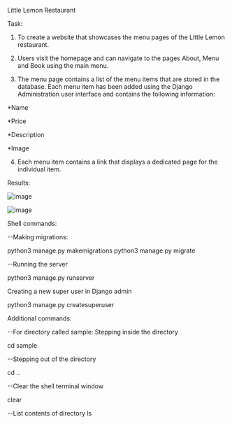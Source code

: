 Little Lemon Restaurant

Task: 

1. To create a website that showcases the menu pages of the Little Lemon restaurant.

2. Users visit the homepage and can navigate to the pages About, Menu and Book using the main menu. 

3. The menu page contains a list of the menu items that are stored in the database. Each menu item has been added using the Django Administration user interface and contains the following information:

 *Name

 *Price

 *Description

 *Image

4. Each menu item contains a link that displays a dedicated page for the individual item.

Results: 

![image](https://user-images.githubusercontent.com/53167490/233801029-a0b36708-3435-4764-b3e2-97477d9b58f4.png)

![image](https://user-images.githubusercontent.com/53167490/233801059-fc8a508b-7bbc-46a2-b6d3-607c30272f3a.png)





Shell commands: 

--Making migrations:

python3 manage.py makemigrations
python3 manage.py migrate

--Running the server

python3 manage.py runserver

Creating a new super user in Django admin

python3 manage.py createsuperuser

Additional commands:

--For directory called sample: Stepping inside the directory 

cd sample

--Stepping out of the directory 

cd ..

--Clear the shell terminal window

clear

--List contents of directory
ls



